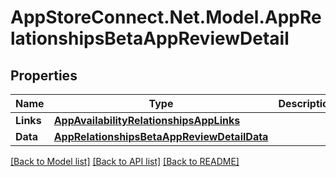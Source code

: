 # AppStoreConnect.Net.Model.AppRelationshipsBetaAppReviewDetail

## Properties

Name | Type | Description | Notes
------------ | ------------- | ------------- | -------------
**Links** | [**AppAvailabilityRelationshipsAppLinks**](AppAvailabilityRelationshipsAppLinks.md) |  | [optional] 
**Data** | [**AppRelationshipsBetaAppReviewDetailData**](AppRelationshipsBetaAppReviewDetailData.md) |  | [optional] 

[[Back to Model list]](../README.md#documentation-for-models) [[Back to API list]](../README.md#documentation-for-api-endpoints) [[Back to README]](../README.md)

